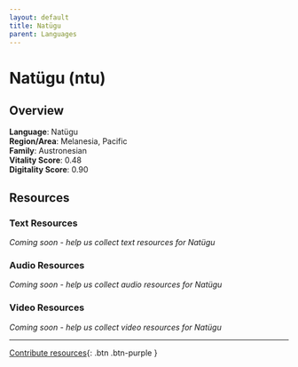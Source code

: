 ```yaml
---
layout: default
title: Natügu
parent: Languages
---
```


# Natügu (ntu)

## Overview

**Language**: Natügu  
**Region/Area**: Melanesia, Pacific  
**Family**: Austronesian  
**Vitality Score**: 0.48  
**Digitality Score**: 0.90  

## Resources

### Text Resources
*Coming soon - help us collect text resources for Natügu*

### Audio Resources
*Coming soon - help us collect audio resources for Natügu*

### Video Resources
*Coming soon - help us collect video resources for Natügu*

---

[Contribute resources](https://fairtrain.github.io/){: .btn .btn-purple }
